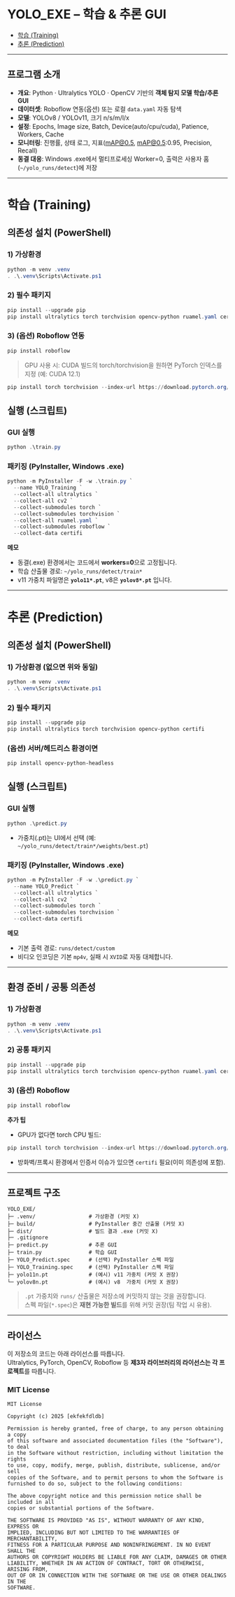 # YOLO_EXE – 학습 & 추론 GUI

- [학습 (Training)](#학습-training)
- [추론 (Prediction)](#추론-prediction)

---

## 프로그램 소개

- **개요**: Python · Ultralytics YOLO · OpenCV 기반의 **객체 탐지 모델 학습/추론 GUI**
- **데이터셋**: Roboflow 연동(옵션) 또는 로컬 `data.yaml` 자동 탐색
- **모델**: YOLOv8 / YOLOv11, 크기 n/s/m/l/x
- **설정**: Epochs, Image size, Batch, Device(auto/cpu/cuda), Patience, Workers, Cache
- **모니터링**: 진행률, 상태 로그, 지표(mAP@0.5, mAP@0.5:0.95, Precision, Recall)
- **동결 대응**: Windows .exe에서 멀티프로세싱 Worker=0, 출력은 사용자 홈(`~/yolo_runs/detect`)에 저장

---

# 학습 (Training)

## 의존성 설치 (PowerShell)

### 1) 가상환경
```powershell
python -m venv .venv
. .\.venv\Scripts\Activate.ps1
```

### 2) 필수 패키지
```powershell
pip install --upgrade pip
pip install ultralytics torch torchvision opencv-python ruamel.yaml certifi
```

### 3) (옵션) Roboflow 연동
```powershell
pip install roboflow
```

> GPU 사용 시: CUDA 빌드의 torch/torchvision을 원하면 PyTorch 인덱스를 지정 (예: CUDA 12.1)

```powershell
pip install torch torchvision --index-url https://download.pytorch.org/whl/cu121
```

## 실행 (스크립트)


### GUI 실행
```powershell
python .\train.py
```

### 패키징 (PyInstaller, Windows .exe)

```powershell
python -m PyInstaller -F -w .\train.py `
  --name YOLO_Training `
  --collect-all ultralytics `
  --collect-all cv2 `
  --collect-submodules torch `
  --collect-submodules torchvision `
  --collect-all ruamel.yaml `
  --collect-submodules roboflow `
  --collect-data certifi
```

**메모**
- 동결(.exe) 환경에서는 코드에서 **workers=0**으로 고정됩니다.
- 학습 산출물 경로: `~/yolo_runs/detect/train*`
- v11 가중치 파일명은 **`yolo11*.pt`**, v8은 **`yolov8*.pt`** 입니다.

---

# 추론 (Prediction)

## 의존성 설치 (PowerShell)


### 1) 가상환경 (없으면 위와 동일)
```powershell
python -m venv .venv
. .\.venv\Scripts\Activate.ps1
```

### 2) 필수 패키지
```powershell
pip install --upgrade pip
pip install ultralytics torch torchvision opencv-python certifi
```

### (옵션) 서버/헤드리스 환경이면
```powershell
pip install opencv-python-headless
```

## 실행 (스크립트)

### GUI 실행
```powershell
python .\predict.py
```

- 가중치(.pt)는 UI에서 선택 (예: `~/yolo_runs/detect/train*/weights/best.pt`)

### 패키징 (PyInstaller, Windows .exe)

```powershell
python -m PyInstaller -F -w .\predict.py `
  --name YOLO_Predict `
  --collect-all ultralytics `
  --collect-all cv2 `
  --collect-submodules torch `
  --collect-submodules torchvision `
  --collect-data certifi
```

**메모**
- 기본 출력 경로: `runs/detect/custom`
- 비디오 인코딩은 기본 `mp4v`, 실패 시 `XVID`로 자동 대체합니다.

---

## 환경 준비 / 공통 의존성


### 1) 가상환경
```powershell
python -m venv .venv
. .\.venv\Scripts\Activate.ps1
```

### 2) 공통 패키지
```powershell
pip install --upgrade pip
pip install ultralytics torch torchvision opencv-python ruamel.yaml certifi
```

### 3) (옵션) Roboflow
```powershell
pip install roboflow
```

**추가 팁**
- GPU가 없다면 torch CPU 빌드:

```powershell
pip install torch torchvision --index-url https://download.pytorch.org/whl/cpu
```

- 방화벽/프록시 환경에서 인증서 이슈가 있으면 `certifi` 필요(이미 의존성에 포함).

---

## 프로젝트 구조

~~~text
YOLO_EXE/
├─ .venv/                 # 가상환경 (커밋 X)
├─ build/                 # PyInstaller 중간 산출물 (커밋 X)
├─ dist/                  # 빌드 결과 .exe (커밋 X)
├─ .gitignore
├─ predict.py             # 추론 GUI
├─ train.py               # 학습 GUI
├─ YOLO_Predict.spec      # (선택) PyInstaller 스펙 파일
├─ YOLO_Training.spec     # (선택) PyInstaller 스펙 파일
├─ yolo11n.pt             # (예시) v11 가중치 (커밋 X 권장)
└─ yolov8n.pt             # (예시) v8  가중치 (커밋 X 권장)
~~~

> `.pt` 가중치와 `runs/` 산출물은 저장소에 커밋하지 않는 것을 권장합니다.  
> 스펙 파일(`*.spec`)은 **재현 가능한 빌드**를 위해 커밋 권장(팀 작업 시 유용).

---

## 라이선스

이 저장소의 코드는 아래 라이선스를 따릅니다.  
Ultralytics, PyTorch, OpenCV, Roboflow 등 **제3자 라이브러리의 라이선스는 각 프로젝트**를 따릅니다.

### MIT License

```text
MIT License

Copyright (c) 2025 [ekfekfdldb]

Permission is hereby granted, free of charge, to any person obtaining a copy
of this software and associated documentation files (the "Software"), to deal
in the Software without restriction, including without limitation the rights
to use, copy, modify, merge, publish, distribute, sublicense, and/or sell
copies of the Software, and to permit persons to whom the Software is
furnished to do so, subject to the following conditions:

The above copyright notice and this permission notice shall be included in all
copies or substantial portions of the Software.

THE SOFTWARE IS PROVIDED "AS IS", WITHOUT WARRANTY OF ANY KIND, EXPRESS OR
IMPLIED, INCLUDING BUT NOT LIMITED TO THE WARRANTIES OF MERCHANTABILITY,
FITNESS FOR A PARTICULAR PURPOSE AND NONINFRINGEMENT. IN NO EVENT SHALL THE
AUTHORS OR COPYRIGHT HOLDERS BE LIABLE FOR ANY CLAIM, DAMAGES OR OTHER
LIABILITY, WHETHER IN AN ACTION OF CONTRACT, TORT OR OTHERWISE, ARISING FROM,
OUT OF OR IN CONNECTION WITH THE SOFTWARE OR THE USE OR OTHER DEALINGS IN THE
SOFTWARE.
```


